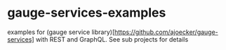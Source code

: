 # gauge-services-examples
examples for (gauge service library)[https://github.com/ajoecker/gauge-services] with REST and GraphQL. See sub projects for details
